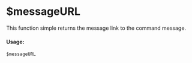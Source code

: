 # $messageURL

This function simple returns the message link to the command message.

#### Usage:

```text
$messageURL
```



